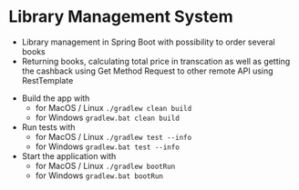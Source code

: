 # Library Management System

* Library management in Spring Boot with possibility to order several books  
* Returning books, calculating total price in transcation as well as getting the cashback using Get Method Request to other remote API using RestTemplate

  
- Build the app with
  - for MacOS / Linux `./gradlew clean build`
  - for Windows `gradlew.bat clean build`
- Run tests with 
  - for MacOS / Linux `./gradlew test --info`
  - for Windows `gradlew.bat test --info`
- Start the application with
  - for MacOS / Linux `./gradlew bootRun`
  - for Windows `gradlew.bat bootRun`
